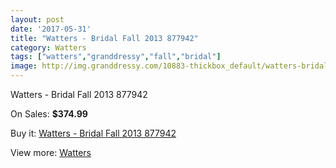 ```yaml
---
layout: post
date: '2017-05-31'
title: "Watters - Bridal Fall 2013 877942"
category: Watters
tags: ["watters","granddressy","fall","bridal"]
image: http://img.granddressy.com/10883-thickbox_default/watters-bridal-fall-2013-877942.jpg
---
```

Watters - Bridal Fall 2013 877942

On Sales: **$374.99**
<a href="https://www.granddressy.com/en/watters/10001-watters-bridal-fall-2013-877942.html"><amp-img layout="responsive" width="600" height="600" src="//img.granddressy.com/10883-thickbox_default/watters-bridal-fall-2013-877942.jpg" alt="Watters - Bridal Fall 2013 877942 0" /></a>
<a href="https://www.granddressy.com/en/watters/10001-watters-bridal-fall-2013-877942.html"><amp-img layout="responsive" width="600" height="600" src="//img.granddressy.com/10884-thickbox_default/watters-bridal-fall-2013-877942.jpg" alt="Watters - Bridal Fall 2013 877942 1" /></a>

Buy it: [Watters - Bridal Fall 2013 877942](https://www.granddressy.com/en/watters/10001-watters-bridal-fall-2013-877942.html "Watters - Bridal Fall 2013 877942")

View more: [Watters](https://www.granddressy.com/en/33-watters "Watters")